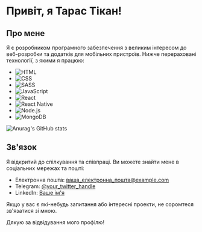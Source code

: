# Привіт, я Тарас Тікан!

## Про мене
Я є розробником програмного забезпечення з великим інтересом до веб-розробки та додатків для мобільних пристроїв. Нижче перераховані технології, з якими я працюю:

- ![HTML](https://img.shields.io/badge/-HTML-orange)
- ![CSS](https://img.shields.io/badge/-CSS-blue)
- ![SASS](https://img.shields.io/badge/-SASS-pink)
- ![JavaScript](https://img.shields.io/badge/-JavaScript-yellow)
- ![React](https://img.shields.io/badge/-React-blueviolet)
- ![React Native](https://img.shields.io/badge/-React_Native-purple)
- ![Node.js](https://img.shields.io/badge/-Node.js-green)
- ![MongoDB](https://img.shields.io/badge/-MongoDB-brightgreen)

![Anurag's GitHub stats](https://github-readme-stats.vercel.app/api?username=TarasTikan&theme=dark&show_icons=true)
## Зв'язок
Я відкритий до спілкування та співпраці. Ви можете знайти мене в соціальних мережах та пошті:

- Електронна пошта: ваша_електронна_пошта@example.com
- Telegram: [@your_twitter_handle]([https://twitter.com/your_twitter_handle](https://t.me/taras012))
- LinkedIn: [Ваше ім'я](https://www.linkedin.com/in/taras-tikan-317b7a1a7/)

Якщо у вас є які-небудь запитання або інтересні проекти, не соромтеся зв'язатися зі мною.

Дякую за відвідування мого профілю!
